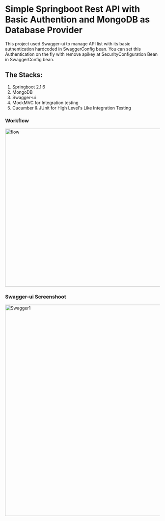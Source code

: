 # Simple Springboot Rest API with Basic Authention and MongoDB as Database Provider 
This project used Swagger-ui to manage API list with its basic authentication hardcoded in SwaggerConfig bean.
You can set this Authentication on the fly with remove apikey at SecurityConfiguration Bean in SwaggerConfig bean.

## The Stacks:
1. Springboot 2.1.6
2. MongoDB
3. Swagger-ui
4. MockMVC for Integration testing
5. Cucumber & JUnit for High Level's Like Integration Testing

### Workflow

<img width="512" alt="flow" src="https://user-images.githubusercontent.com/18225438/61030681-1c0f0f80-a3e8-11e9-9322-e65e298b26d7.PNG">


### Swagger-ui Screenshoot

<img width="685" alt="Swagger1" src="https://user-images.githubusercontent.com/18225438/61031255-4f05d300-a3e9-11e9-8e19-3340ab44e581.PNG">
